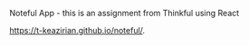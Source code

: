 Noteful App - this is an assignment from Thinkful using React

https://t-keazirian.github.io/noteful/.
